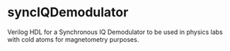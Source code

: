 # syncIQDemodulator
Verilog HDL for a Synchronous IQ Demodulator to be used in physics labs with cold atoms for magnetometry purposes.
